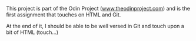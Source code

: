 This project is part of the Odin Project (www.theodinproject.com) and is the first assignment that touches on HTML and Git.

At the end of it, I should be able to be well versed in Git and touch upon a bit of HTML (touch...)